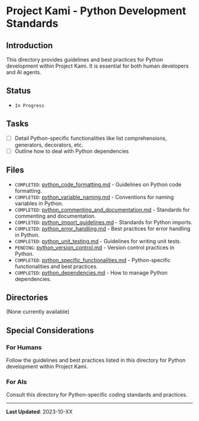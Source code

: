 # Project Kami - Python Development Standards

## Introduction
This directory provides guidelines and best practices for Python development within Project Kami. It is essential for both human developers and AI agents.

## Status
- `In Progress`

## Tasks
- [ ] Detail Python-specific functionalities like list comprehensions, generators, decorators, etc.
- [ ] Outline how to deal with Python dependencies

## Files
- `COMPLETED`: [python_code_formatting.md](./python_code_formatting.md) - Guidelines on Python code formatting.
- `COMPLETED`: [python_variable_naming.md](./python_variable_naming.md) - Conventions for naming variables in Python.
- `COMPLETED`: [python_commenting_and_documentation.md](./python_commenting_and_documentation.md) - Standards for commenting and documentation.
- `COMPLETED`: [python_import_guidelines.md](./python_import_guidelines.md) - Standards for Python imports.
- `COMPLETED`: [python_error_handling.md](./python_error_handling.md) - Best practices for error handling in Python.
- `COMPLETED`: [python_unit_testing.md](./python_unit_testing.md) - Guidelines for writing unit tests.
- `PENDING`: [python_version_control.md](./python_version_control.md) - Version control practices in Python.
- `COMPLETED`: [python_specific_functionalities.md](./python_specific_functionalities.md) - Python-specific functionalities and best practices.
- `COMPLETED`: [python_dependencies.md](./python_dependencies.md) - How to manage Python dependencies.

## Directories
(None currently available)

## Special Considerations
### For Humans
Follow the guidelines and best practices listed in this directory for Python development within Project Kami.

### For AIs
Consult this directory for Python-specific coding standards and practices.

---
**Last Updated**: 2023-10-XX
